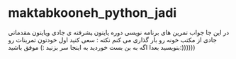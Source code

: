 # maktabkooneh_python_jadi
در این جا جواب تمرین های برنامه نویسی دوره یایتون ‍یشرفته ی جادی ویایتون ‍مقدماتی  جادی  از مکتب خونه رو بار گذاری می کنم
نکته : سعی کنید اول خودتون تمرینات رو بنویسید بعدا اگه به بن بست خوردید به اینجا سر بزنید :)
موفق باشید:))))))
